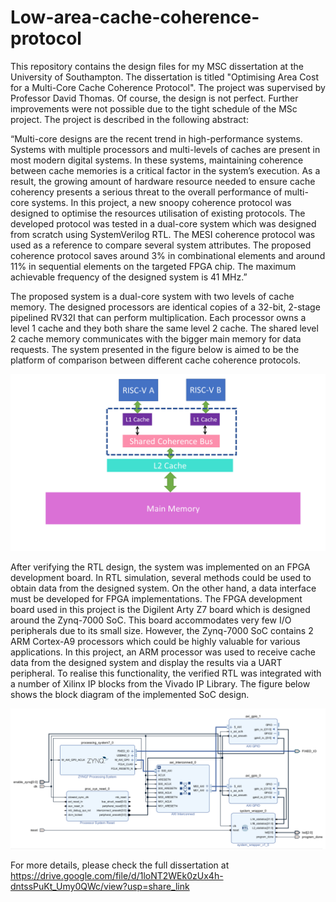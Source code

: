 # Low-area-cache-coherence-protocol

This repository contains the design files for my MSC dissertation at the University of Southampton. The dissertation is titled "Optimising Area Cost for a Multi-Core Cache Coherence Protocol". The project was supervised by Professor David Thomas. Of course, the design is not perfect. Further improvements were not possible due to the tight schedule of the MSc project. The project is described in the following abstract:

“Multi-core designs are the recent trend in high-performance systems. Systems with multiple processors and multi-levels of caches are present in most modern digital systems. In these systems, maintaining coherence between cache memories is a critical factor in the system’s execution. As a result, the growing amount of hardware resource needed to ensure cache coherency presents a serious threat to the overall performance of multi-core systems. In this project, a new snoopy coherence protocol was designed to optimise the resources utilisation of existing protocols. The developed protocol was tested in a dual-core system which was designed from scratch using SystemVerilog RTL. The MESI coherence protocol was used as a reference to compare several system attributes. The proposed coherence protocol saves around 3% in combinational elements and around 11% in sequential elements on the targeted FPGA chip. The maximum achievable frequency of the designed system is 41 MHz.”

The proposed system is a dual-core system with two levels of cache memory. The designed processors are identical copies of a 32-bit, 2-stage pipelined RV32I that can perform multiplication. Each processor owns a level 1 cache and they both share the same level 2 cache. The shared level 2 cache memory communicates with the bigger main memory for data requests. The system presented in the figure below is aimed to be the platform of comparison between different cache coherence protocols.

![alt text](https://github.com/aelshahed1/Low-area-cache-coherence-protocol/blob/main/System%20Diagram.png)

After verifying the RTL design, the system was implemented on an FPGA development board. In RTL simulation, several methods could be used to obtain data from the designed system. On the other hand, a data interface must be developed for FPGA implementations. The FPGA development board used in this project is the Digilent Arty Z7 board which is designed around the Zynq-7000 SoC. This board accommodates very few I/O peripherals due to its small size. However, the Zynq-7000 SoC contains 2 ARM Cortex-A9 processors which could be highly valuable for various applications. In this project, an ARM processor was used to receive cache data from the designed system and display the results via a UART peripheral. To realise this functionality, the verified RTL was integrated with a number of Xilinx IP blocks from the Vivado IP Library. The figure below shows the block diagram of the implemented SoC design.  

![alt text](https://github.com/aelshahed1/Low-area-cache-coherence-protocol/blob/main/SoC%20Design%20Block%20Diagram.png)

For more details, please check the full dissertation at https://drive.google.com/file/d/1loNT2WEk0zUx4h-dntssPuKt_Umy0QWc/view?usp=share_link
